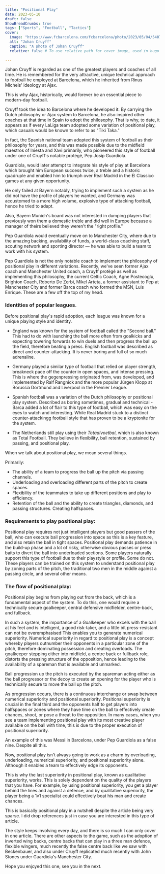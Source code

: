 ```yaml
---
title: "Positional Play"
date: 2023-05-10
draft: false
ShowBreadCrumbs: true
tags: ["Sports", "Football", "Tactics"]
cover:
  image: "https://www.fcbarcelona.com/fcbarcelona/photo/2023/05/04/54073e5c-e6b9-47a9-ae88-c5bd1edc5631/mini_3-CRUYFF-A-LA-BANQUETA-SEGU-.jpg"
  alt: "Johan Cruyff"
  caption: "A photo of Johan Cruyff"
  relative: false # To use relative path for cover image, used in hugo Page-bundles
       
---
```



Johan Cruyff is regarded as one of the greatest players and coaches of all time. He is remembered for the very attractive, unique technical approach to football he employed at Barcelona, which he inherited from Rinus Michels' ideology at Ajax.

This is why Ajax, historically, would forever be an essential piece to modern-day football.

Cruyff took the idea to Barcelona where he developed it. By carrying the Dutch philosophy or Ajax system to Barcelona, he also inspired other coaches at that time in Spain to adopt the philosophy. That is why, to date, it appears as if every LaLiga team adopted some variation of positional play, which casuals would be known to refer to as "Tiki Taka."

In fact, the Spanish national team adopted this system of football as their philosophy for years, and this was made possible due to the midfield maestros of Iniesta and Xavi primarily, who pioneered this style of football under one of Cruyff's notable protégé, Pep Josip Guardiola. 

Guardiola, would later attempt to integrate his style of play at Barcelona which brought him European success twice, a treble and a historic quadruple and enabled him to triumph over Real Madrid in the El Classico games at any given opportunity. 

He only failed at Bayern notably, trying to implement such a system as he did not have the profile of players he wanted, and Germany was accustomed to a more high volume, explosive type of attacking football, hence he tried to adapt.

Also, Bayern Munich's board was not interested in dumping players that previously won them a domestic treble and did well in Europe because a manager of theirs believed they weren't the "right profile."

Pep Guardiola would eventually move on to Manchester City, where due to the amazing backing, availability of funds, a world-class coaching staff, scouting network and sporting director — he was able to build a team to work with his system.

Pep Guardiola is not the only notable coach to implement the philosophy of positional play in different variations. Recently, we've seen former Ajax coach and Manchester United coach, a Cruyff protègé as well as implementing this philosophy, the current Celtic Coach, Agne Postecoglu, Brighton Coach, Roberto De Zerbi, Mikel Arteta, a former assistant to Pep at Manchester City and former Barca coach who formed the MSN, Luis Enrique. These are a few off the top of my head.

### Identities of popular leagues.

Before positional play's rapid adoption, each league was known for a unique playing style and identity.

- England was known for the system of football called the "Second ball." This had to do with launching the ball more often from goalkicks and expecting towering forwards to win duels and then progress the ball up the field, therefore beating a press. English football was described as direct and counter-attacking. It is never boring and full of so much adrenaline.

- Germany played a similar type of football that relied on player strength, breakneck pace off the counter in open spaces, and intense pressing. This is where the gegenpressing originated from, was developed, and implemented by Ralf Rangnick and the more popular Jürgen Klopp at Borussia Dortmund and Liverpool in the Premier League. 
- Spanish football was a variation of the Dutch philosophy or positional play system. Described as boring sometimes, gradual and technical - Barca added a lot of flair to this type of football, which was easy on the eyes to watch and interesting. While Real Madrid stuck to a distinct counter-attackingg football style that has proven to be a kryptonite for the system.
- The Netherlands still play using their _Totaalvoetbal_, which is also known as Total Football. They believe in flexibility, ball retention, sustained by passing, and positional play.

When we talk about positional play, we mean several things.

Primarily:

- The ability of a team to progress the ball up the pitch via passing channels.
- Underloading and overloading different parts of the pitch to create spaces.
- Flexibility of the teammates to take up different positions and play to efficiency.
- Retention of the ball and the ability to create triangles, diamonds, and passing structures. Creating halfspaces.

### Requirements to play positional play:

Positional play requires not just intelligent players but good passers of the ball, who can execute ball progression into space as this is a key feature, and also retain the ball in tight spaces. Positional play demands patience in the build-up phase and a lot of risky, otherwise obvious passes or press baits to divert the ball into underloaded sections. Some players naturally support this type of football due to their playstyle or profile. Some do not. These players can be trained on this system to understand positional play by zoning parts of the pitch, the traditional two men in the middle against a passing circle, and several other means.

### The flow of positional play:

Positional play begins from playing out from the back, which is a fundamental aspect of the system. To do this, one would require a technically secure goalkeeper, central defensive midfielder, centre-back, and fullback.

In such a system, the importance of a Goalkeeper who excels with the ball at his feet and is intelligent, a good risk-taker, and a little bit press-resistant can not be overemphasised This enables you to generate numerical superiority. Numerical superiority in regard to positional play is a concept whereby players outnumber their opponents in a particular zone of the pitch, therefore dominating possession and creating overloads. The goalkeeper stepping either into midfield, a centre back or fullback role, distorts the pressing structure of the opposition, hence leading to the availability of a spareman that is available and unmarked.

Ball progression up the pitch is executed by the spareman acting either as the ball progressor or the decoy to create an opening for the player who is technically secure to move the ball up the pitch.

As progression occurs, there is a continuous interchange or swap between numerical superiority and positional superiority. Positional superiority is crucial in the final third and the opponents half to get players into halfspaces or zones where they have time on the ball to effectively create chances, shoot, or pose a threat to the opposition. In many cases, when you see a team implementing positional play with its most creative player available on the ball with time, this is due to the proper execution of positional superiority. 

An example of this was Messi in Barcelona, under Pep Guardiola as a false nine. Despite all this.

Now, positional play isn't always going to work as a charm by overloading, underloading, numerical superiority, and positional superiority alone. Although it enables a team to effectively edge its opponents.

This is why the last superiority in positional play, known as qualitative superiority, works. This is solely dependent on the quality of the players that you have. For example, by using positional superiority, you get a player behind the lines and against a defence, and by qualitative superiority, the player being a 1v1 specialist could effectively beat his man and create chances.

This is basically positional play in a nutshell despite the article being very sparse. I did drop references just in case you are interested in this type of article.

The style keeps involving every day, and there is so much I can only cover in one article. There are other aspects to the game, such as the adoption of inverted wing backs, centre backs that can play in a three man defence, flexible wingers, much recently the false centre back like we saw with Beckenbauer, and also under Cruyff replicated much recently with John Stones under Guardiola's Manchester City.

Hope you enjoyed this one, see you in the next.
